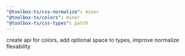 ```yaml
---
"@toolbox-ts/css-normalize": minor
"@toolbox-ts/colors": minor
"@toolbox-ts/css-types": patch
---
```


create api for colors, add optional space to types, improve normalize flexability
